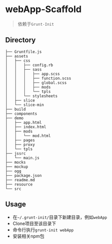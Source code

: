 # webApp-Scaffold

> 依赖于`Grunt-Init`

[grunt-init]: http://gruntjs.com/project-scaffolding


## Directory

    ├── Gruntfile.js
    ├── assets
    │   ├── css
    │   │   ├── config.rb
    │   │   ├── sass
    │   │   │   ├── app.scss
    │   │   │   ├── function.scss
    │   │   │   ├── global.scss
    │   │   │   ├── mods
    │   │   │   └── tpls
    │   │   └── stylesheets
    │   ├── slice
    │   └── slice-min
    ├── build
    ├── components
    ├── demo
    │   ├── app.html
    │   ├── index.html
    │   ├── mods
    │   │   └── mod.html
    │   ├── pages
    │   ├── proxy
    │   └── tpls
    ├── jssrc
    │   └── main.js
    ├── mocks
    ├── mockup
    ├── ogg
    ├── package.json
    ├── readme.md
    ├── resource
    └── src

## Usage

* 在`~/.grunt-init/`目录下新建目录，例如`webApp`
* Clone项目至该目录下
* 命令行执行`grunt-init webApp`
* 安装相关npm包